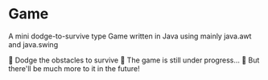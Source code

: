 # Game

A mini dodge-to-survive type Game written in Java using mainly java.awt and java.swing

👾 Dodge the obstacles to survive
👾 The game is still under progress...
👾 But there'll be much more to it in the future!
